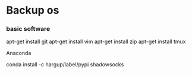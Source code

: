# Backup os

### basic software

apt-get install git
apt-get install vim
apt-get install zip
apt-get install tmux

Anaconda

conda install -c hargup/label/pypi shadowsocks

